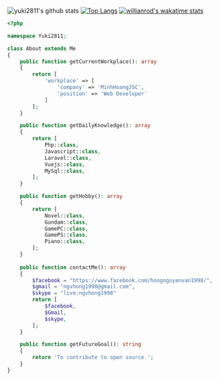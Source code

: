


![yuki2811's github stats](https://github-readme-stats.vercel.app/api?username=yuki2811&show_icons=true)
[![Top Langs](https://github-readme-stats.vercel.app/api/top-langs/?username=yuki2811)](https://github.com/yuki2811/github-readme-stats)
[![willianrod's wakatime stats](https://github-readme-stats.vercel.app/api/wakatime?username=yuki2811)](https://github.com/yuki2811/github-readme-stats)
```php
<?php

namespace Yuki2811;

class About extends Me
{
    public function getCurrentWorkplace(): array
    {
        return [
            'workplace' => [
                'company' => 'MinhHoangJSC',
                'position' => 'Web Developer'         
            ]
        ];
    }

    public function getDailyKnowledge(): array
    {
        return [
            Php::class,
            Javascript::class,
            Laravel::class,
            Vuejs::class,
            MySql::class,
        ];
    }

    public function getHobby(): array
    {
        return [
            Novel::class,
            Gundam::class,
            GamePC::class,
            GamePS::class,
            Piano::class,
        ];
    }
    
    public function contactMe(): array
    {
        $facebook = "https://www.facebook.com/hongnguyenvan1998/",
        $gmail = "ngvhong1998@gmail.com",
        $skype = "live:ngvhong1998"
        return [
            $facebook,
            $Gmail,
            $skype,
        ];
    }

    public function getFutureGoal(): string
    {
        return 'To contribute to open source.';
    }
}
```
